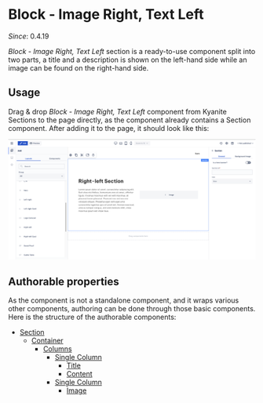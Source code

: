 # Block - Image Right, Text Left

_Since_: 0.4.19

[//]: # (TODO add component groups info)

_Block - Image Right, Text Left_ section is a ready-to-use component split into two parts, a title and a description
is shown on the left-hand side while an image can be found on the right-hand side.

## Usage

Drag & drop _Block - Image Right, Text Left_ component from Kyanite Sections to the page directly, as the component already
contains a Section component.
After adding it to the page, it should look like this:
<p align="center" width="100%">
    <img class="image--with-border" src="_images/initial-rightleft.png" alt="Initial Block - Image Right, Text Left">
</p>

## Authorable properties

As the component is not a standalone component, and it wraps various other components, authoring
can be done through those basic components. Here is the structure of the authorable components:

- <a href="../../../components/section">Section</a>
    - <a href="../../../components/container">Container</a>
        - <a href="../../../components/columns">Columns</a>
            - <a href="../../../components/columns/column">Single Column</a>
                - <a href="../../../components/title">Title</a>
                - <a href="../../../components/content">Content</a>
            - <a href="../../../components/columns/column">Single Column</a>
                - <a href="../../../components/image">Image</a>
